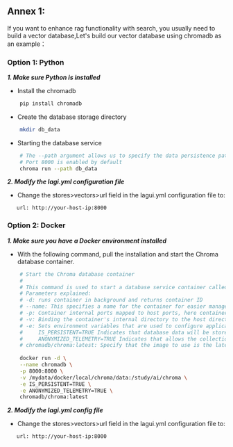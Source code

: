 ## Annex 1:
If you want to enhance rag functionality with search, you usually need to build a vector database,Let's build our vector database using chromadb as an example：

### Option 1: Python
***1. Make sure Python is installed***
- Install the chromadb
```bash
    pip install chromadb
```
- Create the database storage directory
```bash
    mkdir db_data
```
- Starting the database service
```bash
    # The --path argument allows us to specify the data persistence path
    # Port 8000 is enabled by default
    chroma run --path db_data
```

***2. Modify the lagi.yml configuration file***
- Change the stores>vectors>url field in the lagui.yml configuration file to:
 ```
    url: http://your-host-ip:8000
 ```

### Option 2: Docker
***1. Make sure you have a Docker environment installed***
- With the following command, pull the installation and start the Chroma database container.
```bash
    # Start the Chroma database container
    #
    # This command is used to start a database service container called Chroma in Docker. It uses a set of parameters to configure the container environment and external services.
    # Parameters explained:
    # -d: runs container in background and returns container ID
    # --name: This specifies a name for the container for easier management and identification.
    # -p: Container internal ports mapped to host ports, here container port 8000 is mapped to host port 8000.
    # -v: Binding the container's internal directory to the host directory for persistent data storage. Here will host/mydata docker/local/chroma/data directory is bound to the container/study/ai/chroma directory.
    # -e: Sets environment variables that are used to configure application behavior inside the container. Two environment variables are set:
    #     IS_PERSISTENT=TRUE Indicates that database data will be stored persistently.
    #     ANONYMIZED_TELEMETRY=TRUE Indicates that allows the collection of anonymous telemetry data.
    # chromadb/chroma:latest: Specify that the image to use is the latest version of chromadb/chroma.
    
    docker run -d \
    --name chromadb \
    -p 8000:8000 \
    -v /mydata/docker/local/chroma/data:/study/ai/chroma \
    -e IS_PERSISTENT=TRUE \
    -e ANONYMIZED_TELEMETRY=TRUE \
    chromadb/chroma:latest
```

***2. Modify the lagi.yml config file***
- Change the stores>vectors>url field in the lagui.yml configuration file to:
 ```
    url: http://your-host-ip:8000
 ```
